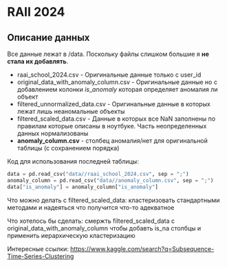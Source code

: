 # RAII 2024

## Описание данных

Все данные лежат в /data. Поскольку файлы слишком большие я **не стала их добавлять**.

- raai_school_2024.csv - Оригинальные данные только с user_id
- original_data_with_anomaly_column.csv - Оригинальные данные но с добавлением колонки $is\_anomaly$ которая определяет аномалия ли объект
- filtered_unnormalized_data.csv - Оригинальные данные в которых лежат лишь неаномальные объекты
- filtered_scaled_data.csv - Данные в которых все NaN заполнены по правилам которые описаны в ноутбуке. Часть неопределенных данных нормализованы
- **anomaly_column.csv** - столбец аномалия/нет для оригинальной таблицы (с сохранением порядка)

Код для использования последней таблицы:
```python
data = pd.read_csv("data//raai_school_2024.csv", sep = ";")
anomaly_column = pd.read_csv("data//anomaly_column.csv", sep = ";")
data["is_anomaly"] = anomaly_column["is_anomaly"]
```

Что можно делать с filtered_scaled_data: кластеризовать стандартными методами и надеяться что получится что-то адекватное

Что хотелось бы сделать: смержть filtered_scaled_data с original_data_with_anomaly_column чтобы добавть is_na столбцы и применить иерархическую кластеризацию

Интересные ссылки: https://www.kaggle.com/search?q=Subsequence-Time-Series-Clustering
